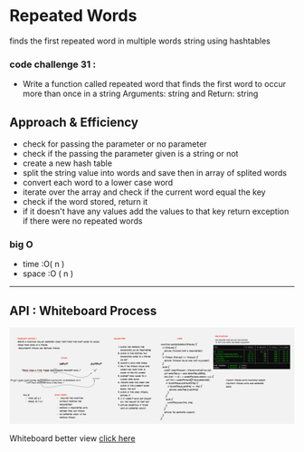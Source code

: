 # Repeated Words 

finds the first repeated word in multiple words string using  hashtables


### code challenge 31 :
- Write a function called repeated word that finds the first word to occur more than once in a string
 Arguments: string and Return: string



## Approach & Efficiency
- check for passing the parameter or no parameter
- check if the passing the parameter given is a string or not
- create a new hash table
- split the string value into words and save then in array of splited words
- convert each word to a lower case word
- iterate over the array and check if the current word equal the key
- check if the word stored, return it
- if it doesn't have any values add the values to that key
return exception if there were no repeated words


### big O
* time  :O( n )
* space :O ( n )
***

## API : Whiteboard Process

![white board](wb.PNG)

Whiteboard better view [click here](https://miro.com/app/board/o9J_l9VyQbg=/)